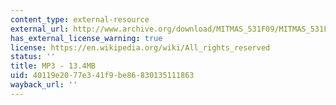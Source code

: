 ```yaml
---
content_type: external-resource
external_url: http://www.archive.org/download/MITMAS_531F09/MITMAS_531F09_lec09_2.mp3
has_external_license_warning: true
license: https://en.wikipedia.org/wiki/All_rights_reserved
status: ''
title: MP3 - 13.4MB
uid: 40119e20-77e3-41f9-be86-830135111863
wayback_url: ''
---
```

